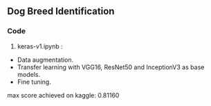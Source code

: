 ## Dog Breed Identification

### Code

1. keras-v1.ipynb :
  * Data augmentation.
  * Transfer learning with VGG16, ResNet50 and InceptionV3 as base models.
  * Fine tuning.
  
  max score achieved on kaggle: 0.81160

